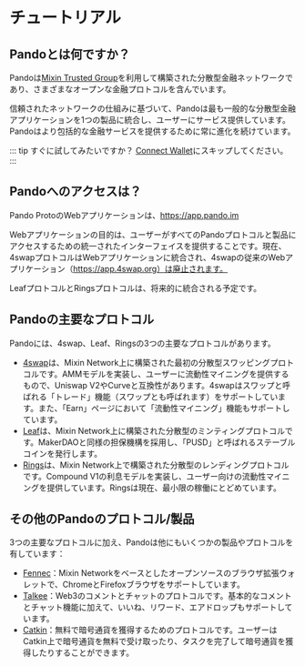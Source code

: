 # チュートリアル

## Pandoとは何ですか？

Pandoは[Mixin Trusted Group](https://docs.pando.im/docs/security/mtg)を利用して構築された分散型金融ネットワークであり、さまざまなオープンな金融プロトコルを含んでいます。

信頼されたネットワークの仕組みに基づいて、Pandoは最も一般的な分散型金融アプリケーションを1つの製品に統合し、ユーザーにサービス提供しています。Pandoはより包括的な金融サービスを提供するために常に進化を続けています。

::: tip
すぐに試してみたいですか？ [Connect Wallet](./connect.md)にスキップしてください。
:::

## Pandoへのアクセスは？

Pando ProtoのWebアプリケーションは、https://app.pando.im

Webアプリケーションの目的は、ユーザーがすべてのPandoプロトコルと製品にアクセスするための統一されたインターフェイスを提供することです。現在、4swapプロトコルはWebアプリケーションに統合され、4swapの従来のWebアプリケーション（https://app.4swap.org）は廃止されます。

LeafプロトコルとRingsプロトコルは、将来的に統合される予定です。


## Pandoの主要なプロトコル

Pandoには、4swap、Leaf、Ringsの3つの主要なプロトコルがあります。

- [4swap](https://pando.im/4swap)は、Mixin Network上に構築された最初の分散型スワッピングプロトコルです。AMMモデルを実装し、ユーザーに流動性マイニングを提供するもので、Uniswap V2やCurveと互換性があります。4swapはスワップと呼ばれる「トレード」機能（スワップとも呼ばれます）をサポートしています。また、「Earn」ページにおいて「流動性マイニング」機能もサポートしています。
- [Leaf](https://pando.im/leaf)は、Mixin Network上に構築された分散型のミンティングプロトコルです。MakerDAOと同様の担保機構を採用し、「PUSD」と呼ばれるステーブルコインを発行します。
- [Rings](https://pando.im/rings)は、Mixin Network上で構築された分散型のレンディングプロトコルです。Compound V1の利息モデルを実装し、ユーザー向けの流動性マイニングを提供しています。Ringsは現在、最小限の稼働にとどめています。

## その他のPandoのプロトコル/製品

3つの主要なプロトコルに加え、Pandoは他にもいくつかの製品やプロトコルを有しています：

- [Fennec](https://pando.im/wallet)：Mixin Networkをベースとしたオープンソースのブラウザ拡張ウォレットで、ChromeとFirefoxブラウザをサポートしています。
- [Talkee](https://pando.im/talkee)：Web3のコメントとチャットのプロトコルです。基本的なコメントとチャット機能に加えて、いいね、リワード、エアドロップもサポートしています。
- [Catkin](https://pando.im/catkin)：無料で暗号通貨を獲得するためのプロトコルです。ユーザーはCatkin上で暗号通貨を無料で受け取ったり、タスクを完了して暗号通貨を獲得したりすることができます。
